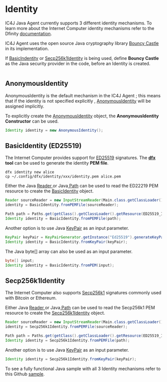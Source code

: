 # Identity

IC4J Java Agent currently supports 3 different identity mechanisms. To learn more about the Internet Computer identity mechanisms refer to the Dfinity [documentation](https://smartcontracts.org/docs/interface-spec/index.html).

IC4J Agent uses the open source Java cryptography library [Bouncy Castle ](https://www.bouncycastle.org/java.html)in its implementation.&#x20;

If [BasicIndentity](https://github.com/ic4j/ic4j-agent/blob/master/src/main/java/org/ic4j/agent/identity/BasicIdentity.java) or [Secp256k1Identity](https://github.com/ic4j/ic4j-agent/blob/master/src/main/java/org/ic4j/agent/identity/Secp256k1Identity.java) is being used, define **Bouncy Castle** as the Java security provider in the code, before an Identity is created.

```
```

## AnonymousIdentity

AnonymousIdentity is the default mechanism in the IC4J Agent ; this means that if the identity is not specified explicitly , [AnonymousIdentity](https://github.com/ic4j/ic4j-agent/blob/master/src/main/java/org/ic4j/agent/identity/AnonymousIdentity.java) will be assigned implicitly.

To explicitly create the [AnonymousIdentity](https://github.com/ic4j/ic4j-agent/blob/master/src/main/java/org/ic4j/agent/identity/AnonymousIdentity.java) object, the **AnonymousIdentity Constructor** can be used.

```java
Identity identity = new AnonymousIdentity();
```

## BasicIdentity (ED25519)

The Internet Computer provides support for [ED25519](https://ed25519.cr.yp.to/) signatures. The [**dfx**](https://smartcontracts.org/docs/developers-guide/cli-reference/dfx-parent.html) **tool** can be used to generate the identity **PEM file**.

```
dfx identity new alice
cp ~/.config/dfx/identity/xxx/identity.pem alice.pem
```

Either the Java [Reader ](https://docs.oracle.com/javase/8/docs/api/java/io/Reader.html)or Java[ Path](https://docs.oracle.com/javase/8/docs/api/java/nio/file/Path.html) can be used to read the ED22219 PEM resource to create the [BasicIdentity](https://github.com/ic4j/ic4j-agent/blob/master/src/main/java/org/ic4j/agent/identity/BasicIdentity.java) object.

```java
Reader sourceReader = new InputStreamReader(Main.class.getClassLoader().getResourceAsStream(ED25519_IDENTITY_FILE));
identity = BasicIdentity.fromPEMFile(sourceReader);
```

```java
Path path = Paths.get(getClass().getClassLoader().getResource(ED25519_IDENTITY_FILE).getPath());
Identity identity = BasicIdentity.fromPEMFile(path);
```

Another option is to use Java [KeyPair](https://docs.oracle.com/javase/8/docs/api/java/security/KeyPair.html) as an input parameter.

```java
KeyPair keyPair = KeyPairGenerator.getInstance("Ed25519").generateKeyPair();
Identity identity = BasicIdentity.fromKeyPair(keyPair);
```

The Java byte\[] array can also be used as an input parameter.

```java
byte[] input;
Identity identity = BasicIdentity.fromPEM(input);
```

## Secp256k1Identity

The Internet Computer also supports [Secp256k1](https://en.bitcoin.it/wiki/Secp256k1) signatures commonly used with Bitcoin or Ethereum.

Either Java [Reader ](https://docs.oracle.com/javase/8/docs/api/java/io/Reader.html)or Java[ Path](https://docs.oracle.com/javase/8/docs/api/java/nio/file/Path.html) can be used to read the Secp256k1 PEM resource to create the [Secp256k1Identity](https://github.com/ic4j/ic4j-agent/blob/master/src/main/java/org/ic4j/agent/identity/Secp256k1Identity.java) object.

```java
Reader sourceReader = new InputStreamReader(Main.class.getClassLoader().getResourceAsStream(ED25519_IDENTITY_FILE));
identity = Secp256k1Identity.fromPEMFile(sourceReader);
```

```java
Path path = Paths.get(getClass().getClassLoader().getResource(ED25519_IDENTITY_FILE).getPath());
Identity identity = Secp256k1Identity.fromPEMFile(path);
```

Another option is to use Java [KeyPair](https://docs.oracle.com/javase/8/docs/api/java/security/KeyPair.html) as an input parameter.

```java
Identity identity = Secp256k1Identity.fromKeyPair(keyPair);
```

To see a fully functional Java sample with all 3 Identity mechanisms refer to this Github [sample](https://github.com/ic4j/samples/tree/master/IC4JIdentitySample).
